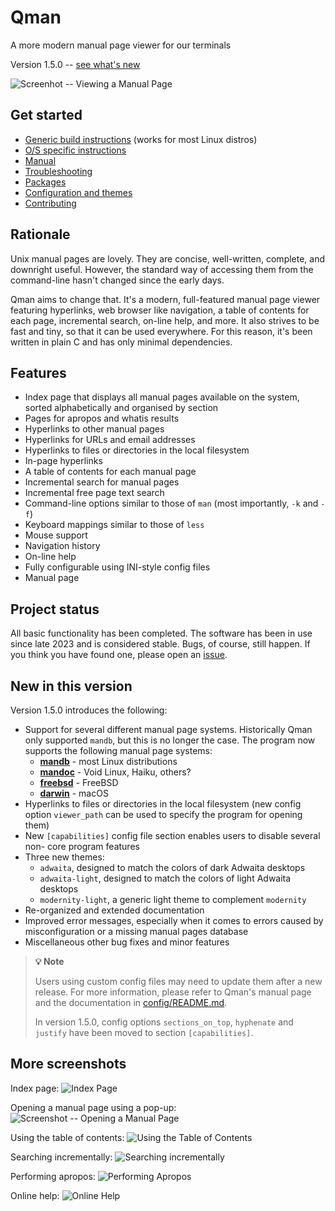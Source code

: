 # Qman
A more modern manual page viewer for our terminals

Version 1.5.0 -- [see what's new](#new-in-this-version)

![Screenhot -- Viewing a Manual Page](/screenshots/qman_man.png)

## Get started

- [Generic build instructions](doc/BUILDING.md) (works for most Linux distros)
- [O/S specific instructions](doc/OS_SPECIFIC.md)
- [Manual](man/qman.1.md)
- [Troubleshooting](doc/TROUBLESHOOTING.md)
- [Packages](doc/PACKAGES.md)
- [Configuration and themes](config/)
- [Contributing](doc/CONTRIBUTING.md)

## Rationale

Unix manual pages are lovely. They are concise, well-written, complete, and
downright useful. However, the standard way of accessing them from the
command-line hasn't changed since the early days.

Qman aims to change that. It's a modern, full-featured manual page viewer
featuring hyperlinks, web browser like navigation, a table of contents for each
page, incremental search, on-line help, and more. It also strives to be fast and
tiny, so that it can be used everywhere. For this reason, it's been written in
plain C and has only minimal dependencies.

## Features

- Index page that displays all manual pages available on the system, sorted
  alphabetically and organised by section
- Pages for apropos and whatis results
- Hyperlinks to other manual pages
- Hyperlinks for URLs and email addresses
- Hyperlinks to files or directories in the local filesystem
- In-page hyperlinks
- A table of contents for each manual page
- Incremental search for manual pages
- Incremental free page text search
- Command-line options similar to those of `man` (most importantly, `-k` and
  `-f`)
- Keyboard mappings similar to those of `less`
- Mouse support
- Navigation history
- On-line help
- Fully configurable using INI-style config files
- Manual page

## Project status 

All basic functionality has been completed. The software has been in use since
late 2023 and is considered stable. Bugs, of course, still happen. If you think
you have found one, please open an
[issue](https://github.com/plp13/qman/issues).

## New in this version

Version 1.5.0 introduces the following:
- Support for several different manual page systems. Historically Qman only
  supported `mandb`, but this is no longer the case. The program now supports
  the following manual page systems:
  - **[mandb](https://gitlab.com/man-db/man-db)** - most Linux distributions
  - **[mandoc](https://mandoc.bsd.lv/)** - Void Linux, Haiku, others?
  - **[freebsd](https://www.freebsd.org/)** - FreeBSD
  - **[darwin](https://www.apple.com/macos/)** - macOS
- Hyperlinks to files or directories in the local filesystem (new config
  option `viewer_path` can be used to specify the program for opening them)
- New `[capabilities]` config file section enables users to disable several non-
  core program features
- Three new themes:
  - `adwaita`, designed to match the colors of dark Adwaita desktops
  - `adwaita-light`, designed to match the colors of light Adwaita desktops
  - `modernity-light`, a generic light theme to complement `modernity`
- Re-organized and extended documentation
- Improved error messages, especially when it comes to errors caused by
  misconfiguration or a missing manual pages database
- Miscellaneous other bug fixes and minor features

> **:bulb: Note**
>
> Users using custom config files may need to update them after a new release.
> For more information, please refer to Qman's manual page and the documentation
> in [config/README.md](config/README.md).
>
> In version 1.5.0, config options `sections_on_top`, `hyphenate` and `justify`
> have been moved to section `[capabilities]`.

## More screenshots

Index page:
![Index Page](/screenshots/qman_index.png)

Opening a manual page using a pop-up:
![Screenshot -- Opening a Manual Page](/screenshots/qman_open.png)

Using the table of contents:
![Using the Table of Contents](/screenshots/qman_toc.png)

Searching incrementally:
![Searching incrementally](/screenshots/qman_search.png)

Performing apropos:
![Performing Apropos](/screenshots/qman_apropos.png)

Online help:
![Online Help](/screenshots/qman_help.png)
